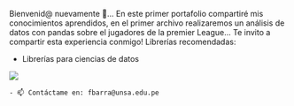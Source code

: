 Bienvenid@ nuevamente 💫...
En este primer portafolio compartiré mis conocimientos aprendidos, en el primer archivo realizaremos un análisis de datos con pandas sobre el jugadores 
de la premier League... Te invito a compartir esta experiencia conmigo!
Librerías recomendadas:
- Librerías para ciencias de datos
<p><img align="center" src="https://media.giphy.com/media/qgQUggAC3Pfv687qPC/giphy.gif" /></p>

    - 📫 Contáctame en: fbarra@unsa.edu.pe

